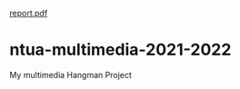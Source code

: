[report.pdf](https://github.com/Akareps/ntua-multimedia-2021-2022/files/8743859/report.pdf)
# ntua-multimedia-2021-2022
My multimedia Hangman Project
